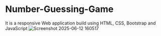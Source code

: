 # Number-Guessing-Game
It is a responsive Web application build using HTML, CSS, Bootstrap and JavaScript
![Screenshot 2025-06-12 160517](https://github.com/user-attachments/assets/3a288673-eff4-49fe-9626-4309162a2399)

